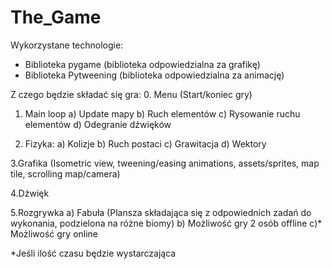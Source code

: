 # The_Game

Wykorzystane technologie:
- Biblioteka pygame (biblioteka odpowiedzialna za grafikę)
- Biblioteka Pytweening (biblioteka odpowiedzialna za animację)

Z czego będzie składać się gra:
0. Menu (Start/koniec gry)
1. Main loop
   a) Update mapy
   b) Ruch elementów
   c) Rysowanie ruchu elementów
   d) Odegranie dźwięków

2. Fizyka:
a) Kolizje
b) Ruch postaci
c) Grawitacja
d) Wektory  

3.Grafika (Isometric view, tweening/easing animations, assets/sprites, map tile, scrolling map/camera)

4.Dźwięk

5.Rozgrywka
 a) Fabuła (Plansza składająca się z odpowiednich zadań do wykonania, podzielona na różne biomy)
 b) Możliwość gry 2 osób offline
 c)* Możliwość gry online
 
 *Jeśli ilość czasu będzie wystarczająca
